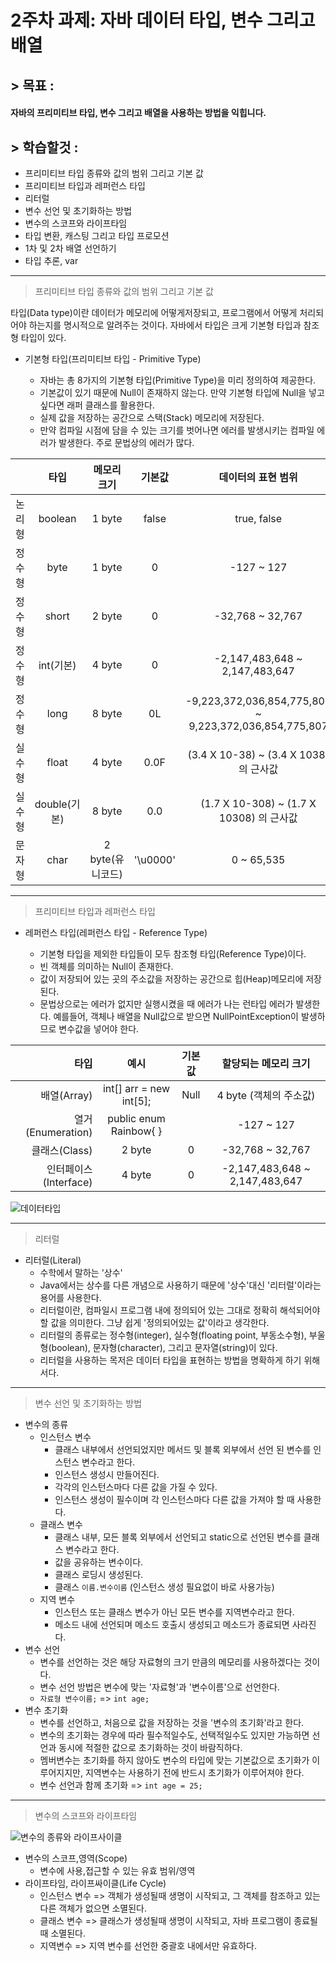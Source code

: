 # 2주차 과제: 자바 데이터 타입, 변수 그리고 배열

## > 목표 :
#### 자바의 프리미티브 타입, 변수 그리고 배열을 사용하는 방법을 익힙니다.
## > 학습할것 :
- 프리미티브 타입 종류와 값의 범위 그리고 기본 값
- 프리미티브 타입과 레퍼런스 타입
- 리터럴
- 변수 선언 및 초기화하는 방법
- 변수의 스코프와 라이프타임
- 타입 변환, 캐스팅 그리고 타입 프로모션
- 1차 및 2차 배열 선언하기
- 타입 추론, var
-----------
> 프리미티브 타입 종류와 값의 범위 그리고 기본 값

타입(Data type)이란 데이터가 메모리에 어떻게저장되고, 프로그램에서 어떻게 처리되어야 하는지를 명시적으로 알려주는 것이다. 자바에서 타입은 크게 기본형 타입과 참조형 타입이 있다.
- 기본형 타입(프리미티브 타입 - Primitive Type)

    - 자바는 총 8가지의 기본형 타입(Primitive Type)을 미리 정의하여 제공한다.
    - 기본값이 있기 때문에 Null이 존재하지 않는다. 만약 기본형 타입에 Null을 넣고 싶다면 래퍼 클래스를 활용한다.
    - 실제 값을 저장하는 공간으로 스택(Stack) 메모리에 저장된다.
    - 만약 컴파일 시점에 담을 수 있는 크기를 벗어나면 에러를 발생시키는 컴파일 에러가 발생한다. 주로 문법상의 에러가 많다.

|  | 타입 | 메모리 크기 | 기본값 | 데이터의 표현 범위 |
|:----------|:----------:|:----------:|:----------:|:----------:|
| 논리형 | boolean | 1 byte | false | true, false |
| 정수형 | byte | 1 byte | 0 | -127 ~ 127 |
| 정수형 | short | 2 byte | 0 | -32,768 ~ 32,767 |
| 정수형 | int(기본) | 4 byte | 0 | -2,147,483,648 ~ 2,147,483,647 |
| 정수형 | long | 8 byte | 0L |  -9,223,372,036,854,775,808 ~ 9,223,372,036,854,775,807 |
| 실수형 | float | 4 byte | 0.0F | (3.4 X 10-38) ~ (3.4 X 1038) 의 근사값 |
| 실수형 | double(기본) | 8 byte | 0.0 | (1.7 X 10-308) ~ (1.7 X 10308) 의 근사값 |
| 문자형 | char | 2 byte(유니코드) | '\u0000'  | 0 ~ 65,535 |

-------------
> 프리미티브 타입과 레퍼런스 타입

- 레퍼런스 타입(레퍼런스 타입 - Reference Type)

    - 기본형 타입을 제외한 타입들이 모두 참조형 타입(Reference Type)이다.
    - 빈 객체를 의미하는 Null이 존재한다.
    - 값이 저장되어 있는 곳의 주소값을 저장하는 공간으로 힙(Heap)메모리에 저장된다.
    - 문법상으로는 에러가 없지만 실행시켰을 때 에러가 나는 런타입 에러가 발생한다. 예를들어, 객체나 배열을 Null값으로 받으면 NullPointException이 발생하므로 변수값을 넣어야 한다.

| 타입 | 예시 | 기본값 | 할당되는 메모리 크기 |
|----------:|:----------:|:----------:|:----------:|
| 배열(Array) | int[] arr = new int[5]; | Null | 4 byte (객체의 주소값) |
| 열거(Enumeration) | public enum Rainbow{ } |  | -127 ~ 127 |
| 클래스(Class) | 2 byte | 0 | -32,768 ~ 32,767 |
| 인터페이스(Interface) | 4 byte | 0 | -2,147,483,648 ~ 2,147,483,647 |

![데이터타입](https://img1.daumcdn.net/thumb/R720x0.q80/?scode=mtistory2&fname=http%3A%2F%2Fcfile29.uf.tistory.com%2Fimage%2F99E8E24B5B613AB212CA18 "출처 https://kingpodo.tistory.com/54")

----------
> 리터럴

- 리터럴(Literal)
    - 수학에서 말하는 '상수'
    - Java에서는 상수를 다른 개념으로 사용하기 때문에 '상수'대신 '리터럴'이라는 용어를 사용한다.
    - 리터럴이란, 컴파일시 프로그램 내에 정의되어 있는 그대로 정확히 해석되어야 할 값을 의미한다. 그냥 쉽게 '정의되어있는 값'이라고 생각한다.
    - 리터럴의 종류로는 정수형(integer), 실수형(floating point, 부동소수형), 부울형(boolean), 문자형(character), 그리고 문자열(string)이 있다.
    - 리터럴을 사용하는 목저은 데이터 타입을 표현하는 방법을 명확하게 하기 위해서다.
    
-----------

> 변수 선언 및 초기화하는 방법
- 변수의 종류
    - 인스턴스 변수
        - 클래스 내부에서 선언되었지만 메서드 및 블록 외부에서 선언 된 변수를 인스턴스 변수라고 한다.
        - 인스턴스 생성시 만들어진다.
        - 각각의 인스턴스마다 다른 값을 가질 수 있다.
        - 인스턴스 생성이 필수이며 각  인스턴스마다 다른 값을 가져야 할 때 사용한다.
    - 클래스 변수
        - 클래스 내부, 모든 블록 외부에서 선언되고 static으로 선언된 변수를 클래스 변수라고 한다.
        - 값을 공유하는 변수이다.
        - 클래스 로딩시 생성된다. 
        - 클래스 `이름.변수이름` (인스턴스 생성 필요없이 바로 사용가능)
    - 지역 변수
        - 인스턴스 또는 클래스 변수가 아닌 모든 변수를 지역변수라고 한다.
        - 메소드 내에 선언되며 메소드 호출시 생성되고 메소드가 종료되면 사라진다.
- 변수 선언
    - 변수를 선언하는 것은 해당 자료형의 크기 만큼의 메모리를 사용하겠다는 것이다.
    - 변수 선언 방법은 변수에 맞는 '자료형'과 '변수이름'으로 선언한다.
    - `자료형 변수이름;` => `int age;`
- 변수 초기화
    - 변수를 선언하고, 처음으로 값을 저장하는 것을 '변수의 초기화'라고 한다.
    - 변수의 초기화는 경우에 따라 필수적일수도, 선택적일수도 있지만 가능하면 선언과 동시에 적절한 값으로 초기화하는 것이 바람직하다.
    - 멤버변수는 초기화를 하지 않아도 변수의 타입에 맞는 기본값으로 초기화가 이루어지지만, 지역변수는 사용하기 전에 반드시 초기화가 이루어져야 한다.
    - 변수 선언과 함께 초기화 => `int age = 25;`

-----------
> 변수의 스코프와 라이프타임

![변수의 종류와 라이프사이클](https://www.learningjournal.guru/_resources/img/jpg-5x/scope-and-lifetime-of-a-variable-summary.jpg "출처 https://www.learningjournal.guru/article/programming-in-java/scope-and-lifetime-of-a-variable/")
- 변수의 스코프,영역(Scope)
    - 변수에 사용,접근할 수 있는 유효 범위/영역
- 라이프타임, 라이프싸이클(Life Cycle)
    - 인스턴스 변수 => 객체가 생성될때 생명이 시작되고, 그 객체를 참조하고 있는 다른 객체가 없으면 소멸된다.
    - 클래스 변수 => 클래스가 생성될때 생명이 시작되고, 자바 프로그램이 종료될때 소멸된다.
    - 지역변수 => 지역 변수를 선언한 중괄호 내에서만 유효하다.

    